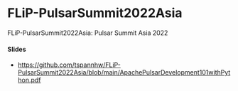 # FLiP-PulsarSummit2022Asia
FLiP-PulsarSummit2022Asia:   Pulsar Summit Asia 2022


#### Slides

* https://github.com/tspannhw/FLiP-PulsarSummit2022Asia/blob/main/ApachePulsarDevelopment101withPython.pdf
